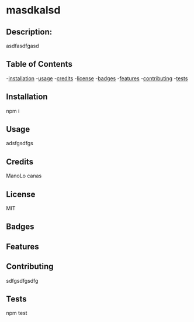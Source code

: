 
  # masdkalsd

  ## Description:
  asdfasdfgasd

  ## Table of Contents
  -[installation](#Installation)
  -[usage](#Usage)
  -[credits](#Credits)
  -[license](#License)
  -[badges](#Badges)
  -[features](#Features)
  -[contributing](#Contributing)
  -[tests](#Tests)

  ## Installation
  npm i

  ## Usage
  adsfgsdfgs

  ## Credits
  ManoLo
  canas

  ## License
  MIT

  ## Badges

  ## Features

  ## Contributing
  sdfgsdfgsdfg

  ## Tests
  npm test

